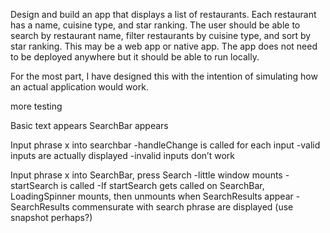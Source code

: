 Design and build an app that displays a list of restaurants. Each restaurant has a name, cuisine type, and star ranking. The user should be able to search by restaurant name, filter restaurants by cuisine type, and sort by star ranking. This may be a web app or native app. The app does not need to be deployed anywhere but it should be able to run locally.

For the most part, I have designed this with the intention of simulating how an actual application would work.

more testing

Basic text appears
SearchBar appears

Input phrase x into searchbar
-handleChange is called for each input
-valid inputs are actually displayed
-invalid inputs don’t work

Input phrase x into SearchBar, press Search
-little window mounts
-startSearch is called
-If startSearch gets called on SearchBar, LoadingSpinner mounts, then unmounts when SearchResults appear
-SearchResults commensurate with search phrase are displayed (use snapshot perhaps?)


